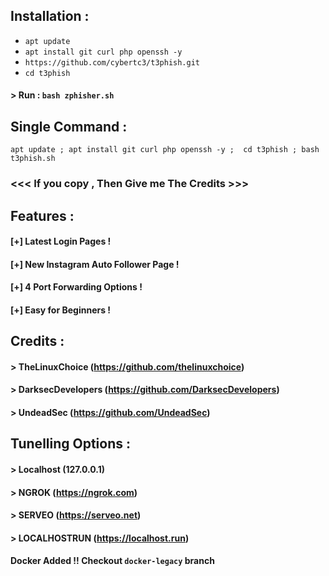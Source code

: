 ## Installation :

* `apt update`
* `apt install git curl php openssh -y`
* `https://github.com/cybertc3/t3phish.git`
* `cd t3phish`
#### > Run : `bash zphisher.sh`

## Single Command :
```
apt update ; apt install git curl php openssh -y ;  cd t3phish ; bash t3phish.sh
```

### <<< If you copy , Then Give me The Credits >>>

## Features :
#### [+] Latest Login Pages !
#### [+] New Instagram Auto Follower Page !
#### [+] 4 Port Forwarding Options !
#### [+] Easy for Beginners !

## Credits :
#### > TheLinuxChoice (https://github.com/thelinuxchoice)
#### > DarksecDevelopers (https://github.com/DarksecDevelopers)
#### > UndeadSec (https://github.com/UndeadSec)

## Tunelling Options :
#### > Localhost (127.0.0.1)
#### > NGROK (https://ngrok.com)
#### > SERVEO (https://serveo.net)
#### > LOCALHOSTRUN (https://localhost.run)


#### Docker Added !!  Checkout `docker-legacy` branch
